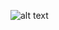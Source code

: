 ![alt text]([http://url/to/img.png](https://github.com/sedaliSedalian/stock-rest-api/blob/master/image/json.png?raw=true))
